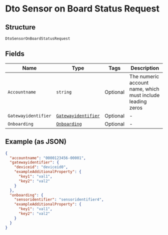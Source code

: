 
# Dto Sensor on Board Status Request

## Structure

`DtoSensorOnBoardStatusRequest`

## Fields

| Name | Type | Tags | Description |
|  --- | --- | --- | --- |
| `Accountname` | `string` | Optional | The numeric account name, which must include leading zeros |
| `Gatewayidentifier` | [`Gatewayidentifier`](../../doc/models/gatewayidentifier.md) | Optional | - |
| `Onboarding` | [`Onboarding`](../../doc/models/onboarding.md) | Optional | - |

## Example (as JSON)

```json
{
  "accountname": "0000123456-00001",
  "gatewayidentifier": {
    "deviceid": "deviceid0",
    "exampleAdditionalProperty": {
      "key1": "val1",
      "key2": "val2"
    }
  },
  "onboarding": {
    "sensoridentifier": "sensoridentifier4",
    "exampleAdditionalProperty": {
      "key1": "val1",
      "key2": "val2"
    }
  }
}
```

